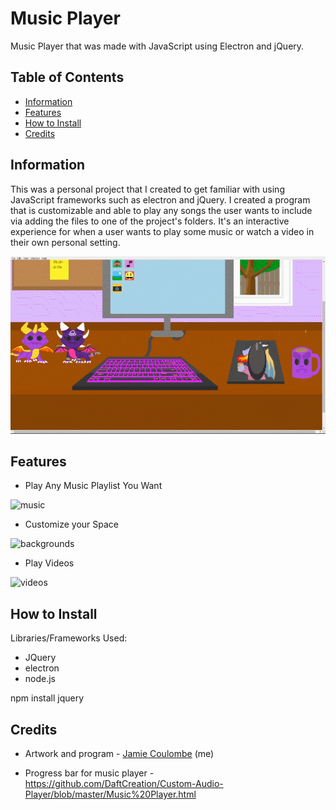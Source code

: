 # Music Player

Music Player that was made with JavaScript using Electron and jQuery. 

## Table of Contents

- [Information](#information)
- [Features](#Features)
- [How to Install](#how-to-install)
- [Credits](#credits) 
 
## Information <a name = "information"> </a>

This was a personal project that I created to get familiar with using JavaScript frameworks such as electron and jQuery. 
I created a program that is customizable and able to 
play any songs the user wants to include via adding the files to one of the project's folders. 
It's an interactive experience for when a user 
wants to play some music or watch a video in their own personal setting. 
 
![opening](/ReadmeVI/musicplayeropening.gif)
 
## Features <a name = "Features"></a> 

- Play Any Music Playlist You Want

![music](/ReadmeVI/music.gif)

- Customize your Space

![backgrounds](/ReadmeVI/backgrounds.gif)

- Play Videos 
 
![videos](/ReadmeVI/videos.gif) 
 
## How to Install <a name = "how-to-install"></a>

Libraries/Frameworks Used:
 - JQuery
 - electron
 - node.js
 
 

npm install jquery
 
 
## Credits <a name = "credits"></a>

- Artwork and program - [Jamie Coulombe](https://github.com/jcoolu) (me)

- Progress bar for music player - 
https://github.com/DaftCreation/Custom-Audio-Player/blob/master/Music%20Player.html
